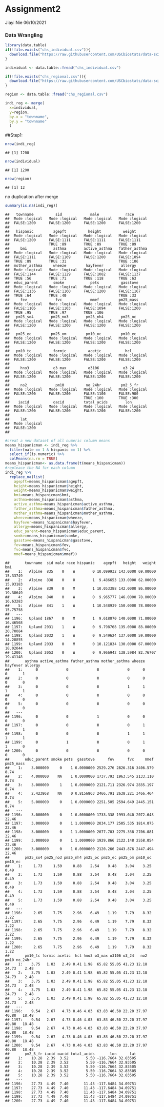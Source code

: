 Assignment2
================
Jiayi Nie
06/10/2021

### Data Wrangling

``` r
library(data.table)
if(!file.exists("chs_individual.csv")){
  download.file("https://raw.githubusercontent.com/USCbiostats/data-science-data/master/01_chs/chs_individual.csv", "chs_individual.csv", method="libcurl", timeout = 60)
}

individual <- data.table::fread("chs_individual.csv")

if(!file.exists("chs_regional.csv")){
  download.file("https://raw.githubusercontent.com/USCbiostats/data-science-data/master/01_chs/chs_regional.csv", "chs_regional.csv", method="libcurl", timeout = 60)
}

region <- data.table::fread("chs_regional.csv")
```

``` r
indi_reg <- merge(
  x=individual,
  y=region,
  by.x = "townname",
  by.y = "townname"
  )
```

\#\#Step1:

``` r
nrow(indi_reg)
```

    ## [1] 1200

``` r
nrow(individual)
```

    ## [1] 1200

``` r
nrow(region)
```

    ## [1] 12

no duplication after merge

``` r
summary(is.na(indi_reg))
```

    ##   townname          sid             male            race        
    ##  Mode :logical   Mode :logical   Mode :logical   Mode :logical  
    ##  FALSE:1200      FALSE:1200      FALSE:1200      FALSE:1200     
    ##                                                                 
    ##   hispanic         agepft          height          weight       
    ##  Mode :logical   Mode :logical   Mode :logical   Mode :logical  
    ##  FALSE:1200      FALSE:1111      FALSE:1111      FALSE:1111     
    ##                  TRUE :89        TRUE :89        TRUE :89       
    ##     bmi            asthma        active_asthma   father_asthma  
    ##  Mode :logical   Mode :logical   Mode :logical   Mode :logical  
    ##  FALSE:1111      FALSE:1169      FALSE:1200      FALSE:1094     
    ##  TRUE :89        TRUE :31                        TRUE :106      
    ##  mother_asthma     wheeze         hayfever        allergy       
    ##  Mode :logical   Mode :logical   Mode :logical   Mode :logical  
    ##  FALSE:1144      FALSE:1129      FALSE:1082      FALSE:1137     
    ##  TRUE :56        TRUE :71        TRUE :118       TRUE :63       
    ##  educ_parent       smoke            pets          gasstove      
    ##  Mode :logical   Mode :logical   Mode :logical   Mode :logical  
    ##  FALSE:1136      FALSE:1160      FALSE:1200      FALSE:1167     
    ##  TRUE :64        TRUE :40                        TRUE :33       
    ##     fev             fvc             mmef         pm25_mass      
    ##  Mode :logical   Mode :logical   Mode :logical   Mode :logical  
    ##  FALSE:1105      FALSE:1103      FALSE:1094      FALSE:1200     
    ##  TRUE :95        TRUE :97        TRUE :106                      
    ##   pm25_so4        pm25_no3        pm25_nh4        pm25_oc       
    ##  Mode :logical   Mode :logical   Mode :logical   Mode :logical  
    ##  FALSE:1200      FALSE:1200      FALSE:1200      FALSE:1200     
    ##                                                                 
    ##   pm25_ec         pm25_om         pm10_oc         pm10_ec       
    ##  Mode :logical   Mode :logical   Mode :logical   Mode :logical  
    ##  FALSE:1200      FALSE:1200      FALSE:1200      FALSE:1200     
    ##                                                                 
    ##   pm10_tc          formic          acetic           hcl         
    ##  Mode :logical   Mode :logical   Mode :logical   Mode :logical  
    ##  FALSE:1200      FALSE:1200      FALSE:1200      FALSE:1200     
    ##                                                                 
    ##     hno3           o3_max          o3106           o3_24        
    ##  Mode :logical   Mode :logical   Mode :logical   Mode :logical  
    ##  FALSE:1200      FALSE:1200      FALSE:1200      FALSE:1200     
    ##                                                                 
    ##     no2             pm10          no_24hr         pm2_5_fr      
    ##  Mode :logical   Mode :logical   Mode :logical   Mode :logical  
    ##  FALSE:1200      FALSE:1200      FALSE:1100      FALSE:900      
    ##                                  TRUE :100       TRUE :300      
    ##    iacid           oacid         total_acids        lon         
    ##  Mode :logical   Mode :logical   Mode :logical   Mode :logical  
    ##  FALSE:1200      FALSE:1200      FALSE:1200      FALSE:1200     
    ##                                                                 
    ##     lat         
    ##  Mode :logical  
    ##  FALSE:1200     
    ## 

``` r
#creat a new dataset of all numeric column means
means_hispanicman <- indi_reg %>%
  filter(male == 1 & hispanic == 1) %>%
  select_if(is.numeric) %>%
  colMeans(na.rm = TRUE)
means_hispanicman<- as.data.frame(t(means_hispanicman))
#repleace the NA for each column
indi_reg %>%
  replace_na(list(
    agepft=means_hispanicman$agepft,
    height=means_hispanicman$height,
    weight=means_hispanicman$weight,
    bmi=means_hispanicman$bmi,
    asthma=means_hispanicman$asthma,
    active_asthma=means_hispanicman$active_asthma,
    father_asthma=means_hispanicman$father_asthma,
    mother_asthma=means_hispanicman$mother_asthma,
    wheeze=means_hispanicman$wheeze,
    hayfever=means_hispanicman$hayfever,
    allergy=means_hispanicman$allergy,
    educ_parent=means_hispanicman$educ_parent,
    somke=means_hispanicman$somke,
    gasstove=means_hispanicman$gasstove,
    fev=means_hispanicman$fev,
    fvc=means_hispanicman$fvc,
    mmef=means_hispanicman$mmef))
```

    ##       townname  sid male race hispanic    agepft   height   weight      bmi
    ##    1:   Alpine  835    0    W        0 10.099932 143.0000 69.00000 15.33749
    ##    2:   Alpine  838    0    O        1  9.486653 133.0000 62.00000 15.93183
    ##    3:   Alpine  839    0    M        1 10.053388 142.0000 86.00000 19.38649
    ##    4:   Alpine  840    0    W        0  9.965777 146.0000 78.00000 16.63283
    ##    5:   Alpine  841    1    W        1 10.548939 150.0000 78.00000 15.75758
    ##   ---                                                                      
    ## 1196:   Upland 1867    0    M        1  9.618070 140.0000 71.00000 16.46568
    ## 1197:   Upland 2031    1    W        0  9.798768 135.0000 83.00000 20.70084
    ## 1198:   Upland 2032    1    W        0  9.549624 137.0000 59.00000 14.28855
    ## 1199:   Upland 2033    0    M        0 10.121834 130.0000 67.00000 18.02044
    ## 1200:   Upland 2053    0    W        0  9.966942 138.5984 82.76707 19.41148
    ##       asthma active_asthma father_asthma mother_asthma wheeze hayfever allergy
    ##    1:      0             0             0             0      0        0       1
    ##    2:      0             0             0             0      0        0       0
    ##    3:      0             0             0             1      1        1       1
    ##    4:      0             0             0             0      0        0       0
    ##    5:      0             0             0             0      0        0       0
    ##   ---                                                                         
    ## 1196:      0             0             1             0      0        0       0
    ## 1197:      0             0             0             0      1        0       1
    ## 1198:      0             0             0             1      1        1       1
    ## 1199:      0             1             0             0      1        1       0
    ## 1200:      0             0             0             0      0        0       0
    ##       educ_parent smoke pets  gasstove      fev      fvc     mmef pm25_mass
    ##    1:    3.000000     0    1 0.0000000 2529.276 2826.316 3406.579      8.74
    ##    2:    4.000000    NA    1 0.0000000 1737.793 1963.545 2133.110      8.74
    ##    3:    3.000000     1    1 0.0000000 2121.711 2326.974 2835.197      8.74
    ##    4:    2.423868    NA    0 0.8156863 2466.791 2638.221 3466.464      8.74
    ##    5:    5.000000     0    1 0.0000000 2251.505 2594.649 2445.151      8.74
    ##   ---                                                                      
    ## 1196:    3.000000     0    1 0.0000000 1733.338 1993.040 2072.643     22.46
    ## 1197:    3.000000     0    1 1.0000000 2034.177 2505.535 1814.075     22.46
    ## 1198:    3.000000     0    1 1.0000000 2077.703 2275.338 2706.081     22.46
    ## 1199:    3.000000     0    1 1.0000000 1929.866 2122.148 2558.054     22.46
    ## 1200:    3.000000     0    1 0.0000000 2120.266 2443.876 2447.494     22.46
    ##       pm25_so4 pm25_no3 pm25_nh4 pm25_oc pm25_ec pm25_om pm10_oc pm10_ec
    ##    1:     1.73     1.59     0.88    2.54    0.48    3.04    3.25    0.49
    ##    2:     1.73     1.59     0.88    2.54    0.48    3.04    3.25    0.49
    ##    3:     1.73     1.59     0.88    2.54    0.48    3.04    3.25    0.49
    ##    4:     1.73     1.59     0.88    2.54    0.48    3.04    3.25    0.49
    ##    5:     1.73     1.59     0.88    2.54    0.48    3.04    3.25    0.49
    ##   ---                                                                   
    ## 1196:     2.65     7.75     2.96    6.49    1.19    7.79    8.32    1.22
    ## 1197:     2.65     7.75     2.96    6.49    1.19    7.79    8.32    1.22
    ## 1198:     2.65     7.75     2.96    6.49    1.19    7.79    8.32    1.22
    ## 1199:     2.65     7.75     2.96    6.49    1.19    7.79    8.32    1.22
    ## 1200:     2.65     7.75     2.96    6.49    1.19    7.79    8.32    1.22
    ##       pm10_tc formic acetic  hcl hno3 o3_max o3106 o3_24   no2  pm10 no_24hr
    ##    1:    3.75   1.03   2.49 0.41 1.98  65.82 55.05 41.23 12.18 24.73    2.48
    ##    2:    3.75   1.03   2.49 0.41 1.98  65.82 55.05 41.23 12.18 24.73    2.48
    ##    3:    3.75   1.03   2.49 0.41 1.98  65.82 55.05 41.23 12.18 24.73    2.48
    ##    4:    3.75   1.03   2.49 0.41 1.98  65.82 55.05 41.23 12.18 24.73    2.48
    ##    5:    3.75   1.03   2.49 0.41 1.98  65.82 55.05 41.23 12.18 24.73    2.48
    ##   ---                                                                       
    ## 1196:    9.54   2.67   4.73 0.46 4.03  63.83 46.50 22.20 37.97 40.80   18.48
    ## 1197:    9.54   2.67   4.73 0.46 4.03  63.83 46.50 22.20 37.97 40.80   18.48
    ## 1198:    9.54   2.67   4.73 0.46 4.03  63.83 46.50 22.20 37.97 40.80   18.48
    ## 1199:    9.54   2.67   4.73 0.46 4.03  63.83 46.50 22.20 37.97 40.80   18.48
    ## 1200:    9.54   2.67   4.73 0.46 4.03  63.83 46.50 22.20 37.97 40.80   18.48
    ##       pm2_5_fr iacid oacid total_acids       lon      lat
    ##    1:    10.28  2.39  3.52        5.50 -116.7664 32.83505
    ##    2:    10.28  2.39  3.52        5.50 -116.7664 32.83505
    ##    3:    10.28  2.39  3.52        5.50 -116.7664 32.83505
    ##    4:    10.28  2.39  3.52        5.50 -116.7664 32.83505
    ##    5:    10.28  2.39  3.52        5.50 -116.7664 32.83505
    ##   ---                                                    
    ## 1196:    27.73  4.49  7.40       11.43 -117.6484 34.09751
    ## 1197:    27.73  4.49  7.40       11.43 -117.6484 34.09751
    ## 1198:    27.73  4.49  7.40       11.43 -117.6484 34.09751
    ## 1199:    27.73  4.49  7.40       11.43 -117.6484 34.09751
    ## 1200:    27.73  4.49  7.40       11.43 -117.6484 34.09751
